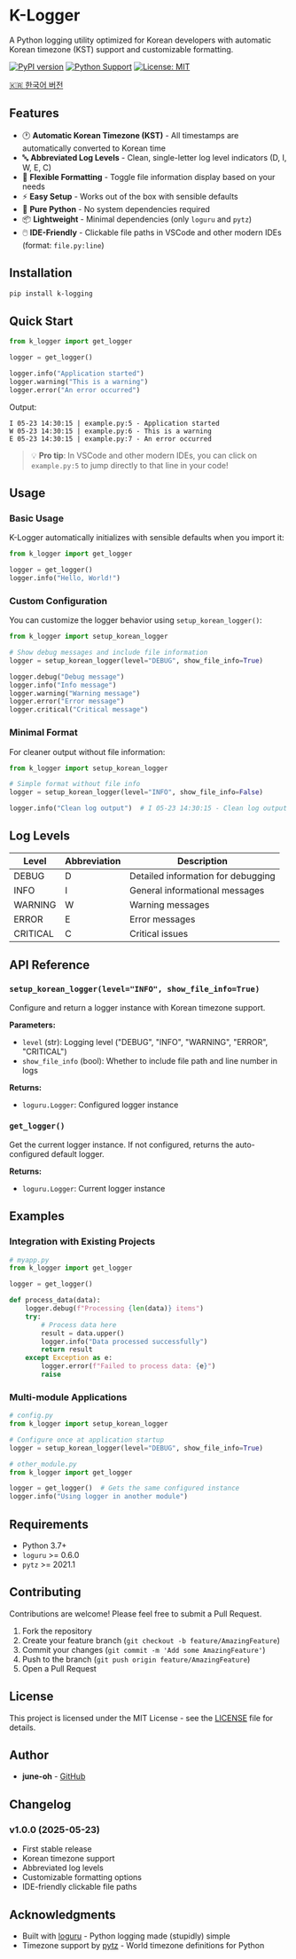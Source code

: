 # K-Logger

A Python logging utility optimized for Korean developers with automatic Korean timezone (KST) support and customizable formatting.

[![PyPI version](https://badge.fury.io/py/k-logger.svg)](https://badge.fury.io/py/k-logger)
[![Python Support](https://img.shields.io/pypi/pyversions/k-logger.svg)](https://pypi.org/project/k-logger/)
[![License: MIT](https://img.shields.io/badge/License-MIT-yellow.svg)](https://opensource.org/licenses/MIT)

[🇰🇷 한국어 버전](README.kr.md)

## Features

- 🕐 **Automatic Korean Timezone (KST)** - All timestamps are automatically converted to Korean time
- 🔤 **Abbreviated Log Levels** - Clean, single-letter log level indicators (D, I, W, E, C)
- 🎨 **Flexible Formatting** - Toggle file information display based on your needs
- ⚡ **Easy Setup** - Works out of the box with sensible defaults
- 🐍 **Pure Python** - No system dependencies required
- 📦 **Lightweight** - Minimal dependencies (only `loguru` and `pytz`)
- 🖱️ **IDE-Friendly** - Clickable file paths in VSCode and other modern IDEs (format: `file.py:line`)

## Installation

```bash
pip install k-logging
```

## Quick Start

```python
from k_logger import get_logger

logger = get_logger()

logger.info("Application started")
logger.warning("This is a warning")
logger.error("An error occurred")
```

Output:
```
I 05-23 14:30:15 | example.py:5 - Application started
W 05-23 14:30:15 | example.py:6 - This is a warning
E 05-23 14:30:15 | example.py:7 - An error occurred
```

> 💡 **Pro tip**: In VSCode and other modern IDEs, you can click on `example.py:5` to jump directly to that line in your code!

## Usage

### Basic Usage

K-Logger automatically initializes with sensible defaults when you import it:

```python
from k_logger import get_logger

logger = get_logger()
logger.info("Hello, World!")
```

### Custom Configuration

You can customize the logger behavior using `setup_korean_logger()`:

```python
from k_logger import setup_korean_logger

# Show debug messages and include file information
logger = setup_korean_logger(level="DEBUG", show_file_info=True)

logger.debug("Debug message")
logger.info("Info message")
logger.warning("Warning message")
logger.error("Error message")
logger.critical("Critical message")
```

### Minimal Format

For cleaner output without file information:

```python
from k_logger import setup_korean_logger

# Simple format without file info
logger = setup_korean_logger(level="INFO", show_file_info=False)

logger.info("Clean log output")  # I 05-23 14:30:15 - Clean log output
```

## Log Levels

| Level    | Abbreviation | Description |
|----------|--------------|-------------|
| DEBUG    | D            | Detailed information for debugging |
| INFO     | I            | General informational messages |
| WARNING  | W            | Warning messages |
| ERROR    | E            | Error messages |
| CRITICAL | C            | Critical issues |

## API Reference

### `setup_korean_logger(level="INFO", show_file_info=True)`

Configure and return a logger instance with Korean timezone support.

**Parameters:**
- `level` (str): Logging level ("DEBUG", "INFO", "WARNING", "ERROR", "CRITICAL")
- `show_file_info` (bool): Whether to include file path and line number in logs

**Returns:**
- `loguru.Logger`: Configured logger instance

### `get_logger()`

Get the current logger instance. If not configured, returns the auto-configured default logger.

**Returns:**
- `loguru.Logger`: Current logger instance

## Examples

### Integration with Existing Projects

```python
# myapp.py
from k_logger import get_logger

logger = get_logger()

def process_data(data):
    logger.debug(f"Processing {len(data)} items")
    try:
        # Process data here
        result = data.upper()
        logger.info("Data processed successfully")
        return result
    except Exception as e:
        logger.error(f"Failed to process data: {e}")
        raise
```

### Multi-module Applications

```python
# config.py
from k_logger import setup_korean_logger

# Configure once at application startup
logger = setup_korean_logger(level="DEBUG", show_file_info=True)

# other_module.py
from k_logger import get_logger

logger = get_logger()  # Gets the same configured instance
logger.info("Using logger in another module")
```

## Requirements

- Python 3.7+
- `loguru` >= 0.6.0
- `pytz` >= 2021.1

## Contributing

Contributions are welcome! Please feel free to submit a Pull Request.

1. Fork the repository
2. Create your feature branch (`git checkout -b feature/AmazingFeature`)
3. Commit your changes (`git commit -m 'Add some AmazingFeature'`)
4. Push to the branch (`git push origin feature/AmazingFeature`)
5. Open a Pull Request

## License

This project is licensed under the MIT License - see the [LICENSE](LICENSE) file for details.

## Author

- **june-oh** - [GitHub](https://github.com/june-oh)

## Changelog

### v1.0.0 (2025-05-23)
- First stable release
- Korean timezone support
- Abbreviated log levels
- Customizable formatting options
- IDE-friendly clickable file paths

## Acknowledgments

- Built with [loguru](https://github.com/Delgan/loguru) - Python logging made (stupidly) simple
- Timezone support by [pytz](https://github.com/stub42/pytz) - World timezone definitions for Python 